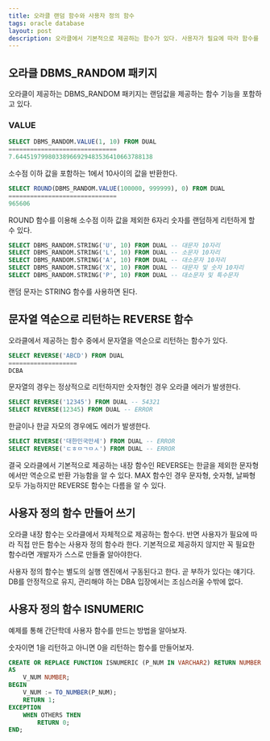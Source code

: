 ```yaml
---
title: 오라클 랜덤 함수와 사용자 정의 함수
tags: oracle database
layout: post
description: 오라클에서 기본적으로 제공하는 함수가 있다. 사용자가 필요에 따라 함수를 정의해서 사용할 수 있다.
---
```


## 오라클 DBMS_RANDOM 패키지

오라클이 제공하는 DBMS_RANDOM 패키지는 랜덤값을 제공하는 함수 기능을 포함하고 있다.

### VALUE

```sql
SELECT DBMS_RANDOM.VALUE(1, 10) FROM DUAL
==============================
7.64451979980338966929483536410663788138
```

소수점 이하 값을 포함하는  1에서 10사이의 값을 반환한다.

```sql
SELECT ROUND(DBMS_RANDOM.VALUE(100000, 999999), 0) FROM DUAL
==============================
965606
```

ROUND 함수를 이용해 소수점 이하 값을 제외한 6자리 숫자를 랜덤하게 리턴하게 할 수 있다.

```sql
SELECT DBMS_RANDOM.STRING('U', 10) FROM DUAL -- 대문자 10자리
SELECT DBMS_RANDOM.STRING('L', 10) FROM DUAL -- 소문자 10자리
SELECT DBMS_RANDOM.STRING('A', 10) FROM DUAL -- 대소문자 10자리
SELECT DBMS_RANDOM.STRING('X', 10) FROM DUAL -- 대문자 및 숫자 10자리
SELECT DBMS_RANDOM.STRING('P', 10) FROM DUAL -- 대소문자 및 특수문자
```

랜덤 문자는 STRING 함수를 사용하면 된다.

## 문자열 역순으로 리턴하는 REVERSE 함수

오라클에서 제공하는 함수 중에서 문자열을 역순으로 리턴하는 함수가 있다.

```sql
SELECT REVERSE('ABCD') FROM DUAL
===================
DCBA
```

문자열의 경우는 정상적으로 리턴하지만 숫자형인 경우 오라클 에러가 발생한다.

```sql
SELECT REVERSE('12345') FROM DUAL -- 54321
SELECT REVERSE(12345) FROM DUAL -- ERROR
```

한글이나 한글 자모의 경우에도 에러가 발생한다.

```sql
SELECT REVERSE('대한민국만세') FROM DUAL -- ERROR
SELECT REVERSE('ㄷㅎㅁㄱㅁㅅ') FROM DUAL -- ERROR
```

결국 오라클에서 기본적으로 제공하는 내장 함수인 REVERSE는 한글을 제외한 문자형에서만 역순으로 반환 가능함을 알 수 있다. MAX 함수인 경우 문자형, 숫자형, 날짜형 모두 가능하지만 REVERSE 함수는 다름을 알 수 있다.

## 사용자 정의 함수 만들어 쓰기

오라클 내장 함수는 오라클에서 자체적으로 제공하는 함수다. 반면 사용자가 필요에 따라 직접 만든 함수는 사용자 정의 함수라 한다. 기본적으로 제공하지 않지만 꼭 필요한 함수라면 개발자가 스스로 만들줄 알아야한다.

사용자 정의 함수는 별도의 실행 엔진에서 구동된다고 한다. 곧 부하가 있다는 얘기다. DB를 안정적으로 유지, 관리해야 하는 DBA 입장에서는 조심스러울 수밖에 없다.

## 사용자 정의 함수 ISNUMERIC

예제를 통해 간단학데 사용자 함수를 만드는 방법을 알아보자.

숫자이면 1을 리턴하고 아니면 0을 리턴하는 함수를 만들어보자.

```sql
CREATE OR REPLACE FUNCTION ISNUMERIC (P_NUM IN VARCHAR2) RETURN NUMBER
AS
    V_NUM NUMBER;
BEGIN
    V_NUM := TO_NUMBER(P_NUM);
    RETURN 1;
EXCEPTION
    WHEN OTHERS THEN
        RETURN 0;
END;
```

